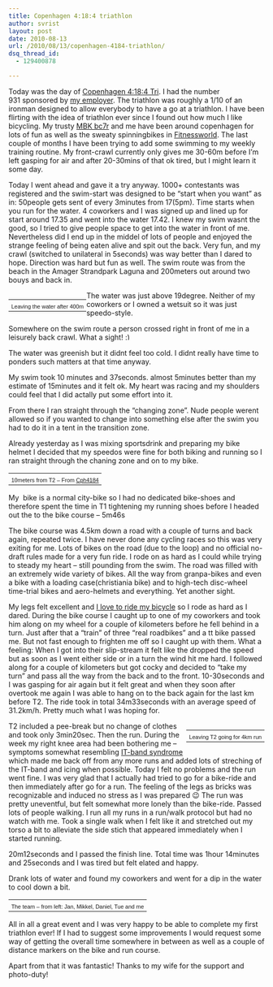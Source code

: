 ```yaml
---
title: Copenhagen 4:18:4 triathlon
author: svrist
layout: post
date: 2010-08-13
url: /2010/08/13/copenhagen-4184-triathlon/
dsq_thread_id:
  - 129400878

---
```

Today was the day of <a title="CPH4:18:4 tri website" href="http://www.challengecopenhagen.com/da/copenhagen4184tri/velkommen" target="_blank">Copenhagen 4:18:4 Tri</a>. I had the number 931 sponsored by [my employer][1]. The triathlon was roughly a 1/10 of an ironman designed to allow everybody to have a go at a triathlon. I have been flirting with the idea of triathlon ever since I found out how much I like bicycling. My trusty <a title="MBK bc7r image" href="http://www.cykelogautoboersen.dk/upload/cykler/bc7r.jpg" target="_blank">MBK bc7r</a> and me have been around copenhagen for lots of fun as well as the sweaty spinningbikes in <a title="Fw website" href="http://fitnessworld.dk/" target="_blank">Fitnessworld</a>. The last couple of months I have been trying to add some swimming to my weekly training routine. My front-crawl currently only gives me 30-60m before I&#8217;m left gasping for air and after 20-30mins of that ok tired, but I might learn it some day.

Today I went ahead and gave it a try anyway. 1000+ contestants was registered and the swim-start was designed to be &#8220;start when you want&#8221; as in: 50people gets sent of every 3minutes from 17(5pm). Time starts when you run for the water. 4 coworkers and I was signed up and lined up for start around 17.35 and went into the water 17.42. I knew my swim wasnt the good, so I tried to give people space to get into the water in front of me. Nevertheless did I end up in the middel of lots of people and enjoyed the strange feeling of being eaten alive and spit out the back. Very fun, and my crawl (switched to unilateral in 5seconds) was way better than I dared to hope. Direction was hard but fun as well. The swim route was from the beach in the Amager Strandpark Laguna and 200meters out around two bouys and back in.

<table style="width: auto; float: left;">
  <tr>
    <td>
      <a href="http://picasaweb.google.dk/lh/photo/YOkmBHCFFxaRis0H3HPH9g?feat=embedwebsite"><img src="http://lh5.ggpht.com/_jLzRdFOZO-c/TGWlWsoZXoI/AAAAAAAAGhA/KhuDYsUA6oU/s288/DSC_0019.jpg" alt="" /></a>
    </td>
  </tr>
  
  <tr>
    <td style="font-family: arial,sans-serif; font-size: 11px; text-align: right;">
      Leaving the water after 400m
    </td>
  </tr>
</table>

The water was just above 19degree. Neither of my coworkers or I owned a wetsuit so it was just speedo-style.

Somewhere on the swim route a person crossed right in front of me in a leisurely back crawl. What a sight! <img src="http://blog.vrist.dk/newwp/wp-includes/images/smilies/simple-smile.png" alt=":)" class="wp-smiley" style="height: 1em; max-height: 1em;" />

The water was greenish but it didnt feel too cold. I didnt really have time to ponders such matters at that time anyway.

My swim took 10 minutes and 37seconds. almost 5minutes better than my estimate of 15minutes and it felt ok. My heart was racing and my shoulders could feel that I did actally put some effort into it.

From there I ran straight through the &#8220;changing zone&#8221;. Nude people werent allowed so if you wanted to change into something else after the swim you had to do it in a tent in the transition zone.

Already yesterday as I was mixing sportsdrink and preparing my bike helmet I decided that my speedos were fine for both biking and running so I ran straight through the chaning zone and on to my bike.

<table style="width: auto;">
  <tr>
    <td>
      <a href="http://picasaweb.google.dk/lh/photo/eTm4qsfFgIIZuSK-JV5JNw?feat=embedwebsite"><img src="http://lh6.ggpht.com/_jLzRdFOZO-c/TGWlaiNG2RI/AAAAAAAAGhY/h4viRb7hK8M/s600/DSC_0027.jpg" alt="" /></a>
    </td>
  </tr>
  
  <tr>
    <td style="font-family: arial,sans-serif; font-size: 11px; text-align: right;">
      10meters from T2 &#8211; From <a href="http://picasaweb.google.dk/svrist/Cph4184?feat=embedwebsite">Cph4184</a>
    </td>
  </tr>
</table>

My  bike is a normal city-bike so I had no dedicated bike-shoes and therefore spent the time in T1 tightening my running shoes before I headed out the to the bike course &#8211; 5m46s

The bike course was 4.5km down a road with a couple of turns and back again, repeated twice. I have never done any cycling races so this was very exiting for me. Lots of bikes on the road (due to the loop) and no official no-draft rules made for a very fun ride. I rode on as hard as I could while trying to steady my heart &#8211; still pounding from the swim. The road was filled with an extremely wide variety of bikes. All the way from granpa-bikes and even a bike with a loading case(christiania bike) and to high-tech disc-wheel time-trial bikes and aero-helmets and everything. Yet another sight.

My legs felt excellent and <a title="Queen Bicycle - youtube" href="http://www.youtube.com/watch?v=kpy4xNAnWzM" target="_blank">I love to ride my bicycle</a> so I rode as hard as I dared. During the bike course I caught up to one of my coworkers and took him along on my wheel for a couple of kilometers before he fell behind in a turn. Just after that a &#8220;train&#8221; of three &#8220;real roadbikes&#8221; and a tt bike passed me. But not fast enough to frighten me off so I caught up with them. What a feeling: When I got into their slip-stream it felt like the dropped the speed but as soon as I went either side or in a turn the wind hit me hard. I followed along for a couple of kilometers but got cocky and decided to &#8220;take my turn&#8221; and pass all the way from the back and to the front. 10-30seconds and I was gasping for air again but it felt great and when they soon after overtook me again I was able to hang on to the back again for the last km before T2. The ride took in total 34m33seconds with an average speed of 31.2km/h. Pretty much what I was hoping for.

<table style="width: auto; float: right;">
  <tr>
    <td>
      <a href="http://picasaweb.google.dk/lh/photo/aPPHPFZEkt3B_cVRGCMuPA?feat=embedwebsite"><img src="http://lh6.ggpht.com/_jLzRdFOZO-c/TGWlZwRxnEI/AAAAAAAAGhU/0w9jPdaQhBc/s288/DSC_0030.jpg" alt="" /></a>
    </td>
  </tr>
  
  <tr>
    <td style="font-family: arial,sans-serif; font-size: 11px; text-align: right;">
      Leaving T2 going for 4km run
    </td>
  </tr>
</table>

T2 included a pee-break but no change of clothes and took only 3min20sec. Then the run. During the week my right knee area had been bothering me &#8211; symptoms somewhat resembling <a title="WP: Illitibial band syndrome" href="http://en.wikipedia.org/wiki/Iliotibial_band_syndrome" target="_blank">IT-band syndrome</a> which made me back off from any more runs and added lots of streching of the IT-band and icing when possible. Today I felt no problems and the run went fine. I was very glad that I actually had tried to go for a bike-ride and then immediately after go for a run. The feeling of the legs as bricks was recognizable and induced no stress as I was prepared 😉 The run was pretty uneventful, but felt somewhat more lonely than the bike-ride. Passed lots of people walking. I run all my runs in a run/walk protocol but had no watch with me. Took a single walk when I felt like it and stretched out my torso a bit to alleviate the side stich that appeared immediately when I started running.

20m12seconds and I passed the finish line. Total time was 1hour 14minutes and 25seconds and I was tired but felt elated and happy.

Drank lots of water and found my coworkers and went for a dip in the water to cool down a bit.

<table style="width: auto;">
  <tr>
    <td>
      <a href="http://picasaweb.google.dk/lh/photo/wNU3RqyWP9QT4uoVSAeqnw?feat=embedwebsite"><img src="http://lh4.ggpht.com/_jLzRdFOZO-c/TGWlYUQtyWI/AAAAAAAAGhM/yrVUC6vSc-U/s600/DSC_0077-1.jpg" alt="" /></a>
    </td>
  </tr>
  
  <tr>
    <td style="font-family: arial,sans-serif; font-size: 11px; text-align: right;">
      The team &#8211; from left: Jan, Mikkel, Daniel, Tue and me
    </td>
  </tr>
</table>

All in all a great event and I was very happy to be able to complete my first triathlon ever! If I had to suggest some improvements I would request some way of getting the overall time somewhere in between as well as a couple of distance markers on the bike and run course.

Apart from that it was fantastic! Thanks to my wife for the support and photo-duty!

 [1]: http://www.netcompany.com